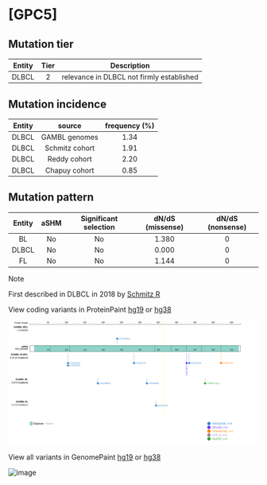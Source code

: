# [GPC5]

## Mutation tier

|Entity|Tier|Description                              |
|:------:|:----:|-----------------------------------------|
|DLBCL |2   |relevance in DLBCL not firmly established|
## Mutation incidence

|Entity|source        |frequency (%)|
|:------:|:--------------:|:-------------:|
|DLBCL |GAMBL genomes |1.34         |
|DLBCL |Schmitz cohort|1.91         |
|DLBCL |Reddy cohort  |2.20         |
|DLBCL |Chapuy cohort |0.85         |

## Mutation pattern

|Entity|aSHM|Significant selection|dN/dS (missense)|dN/dS (nonsense)|
|:------:|:----:|:---------------------:|:----------------:|:----------------:|
|BL    |No  |No                   |1.380           |0               |
|DLBCL |No  |No                   |0.000           |0               |
|FL    |No  |No                   |1.144           |0               |


> [!NOTE]
> First described in DLBCL in 2018 by [Schmitz R](https://pubmed.ncbi.nlm.nih.gov/29641966)


View coding variants in ProteinPaint [hg19](https://www.bcgsc.ca/downloads/morinlab/GAMBL/test/genes/GPC5_protein.html)  or [hg38](https://www.bcgsc.ca/downloads/morinlab/GAMBL/test/genes/GPC5_protein_hg38.html)

![image](images/proteinpaint/GPC5_NM_004466.svg)

View all variants in GenomePaint [hg19](https://www.bcgsc.ca/downloads/morinlab/GAMBL/test/genes/GPC5.html)  or [hg38](https://www.bcgsc.ca/downloads/morinlab/GAMBL/test/genes/GPC5_hg38.html)

![image](images/proteinpaint/GPC5.svg)
